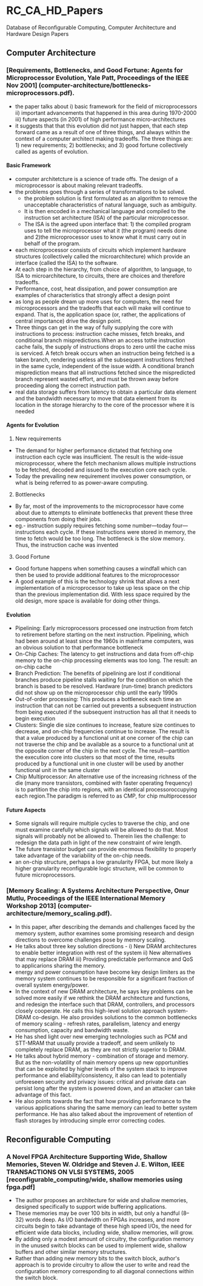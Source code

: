 # RC_CA_HD_Papers
Database of Reconfigurable Computing, Computer Architecture and Hardware Design Papers

## Computer Architecture

### [Requirements, Bottlenecks, and Good Fortune: Agents for Microprocessor Evolution, Yale Patt, Proceedings of the IEEE Nov 2001] (computer-architecture/bottlenecks-microprocessors.pdf).

* the paper talks about
  i) basic framework for the field of microprocessors
  ii) important advancements that happened in this area during 1970-2000
  iii) future aspects (in 2001) of high performance micro-architectures
* it suggests that that this evolution did not just happen, that each step forward came as a result of one of three things, and always within the context of a computer architect making tradeoffs. The three things are: 1) new requirements; 2) bottlenecks; and 3) good fortune collectively called as agents of evolution.

#### Basic Framework
* computer architetcture is a science of trade offs. The design of a microprocessor is about making relevant tradeoffs.
* the problems goes through a series of transformations to be solved. 
  * the problem solution is first formulated as an algorithm to remove the unacceptable characteristics of natural language, such as         ambiguity. 
  * It is then encoded in a mechanical language and compiled to the instruction set architecture (ISA) of the particular microprocessor.
  * The ISA is the agreed upon interface that: 1) the compiled program uses to tell the microprocessor what it (the program) needs done     and 2)the microprocessor uses to know what it must carry out in behalf of the program.
* each microprocessor consists of circuits which implement hardware structures (collectively called the microarchitecture) which provide     an interface (called the ISA) to the software.
* At each step in the hierarchy, from choice of algorithm, to language, to ISA to microarchitecture, to circuits, there are choices and   therefore tradeoffs.
* Performance, cost, heat dissipation, and power consumption are examples of characteristics that strongly affect a design point
* as long as people dream up more uses for computers, the need for microprocessors and the tradeoffs that each will make will continue     to expand. That is, the application space (or, rather, the applications of central importance) drive the design point.
* Three things can get in the way of fully supplying the core with instructions to process: instruction cache misses, fetch breaks,       and conditional branch mispredictions.When an access tothe instruction cache fails, the supply of instructions drops to zero until the   cache miss is serviced. A fetch break occurs when an instruction being fetched is a taken branch, rendering useless all the             subsequent instructions fetched in the same cycle, independent of the issue width. A conditional branch misprediction means that all     instructions fetched since the mispredicted branch represent wasted effort, and must be thrown away before proceeding along the         correct instruction path.
* real data storage suffers from latency to obtain a particular data element and the bandwidth necessary to move that data element from   its location in the storage hierarchy to the core of the processor where it is needed

#### Agents for Evolution
1. New requirements
  * The demand for higher performance dictated that fetching one instruction each cycle was insufficient. The result is the wide-issue       microprocessor, where the fetch mechanism allows multiple instructions to be fetched, decoded and issued to the execution core each     cycle.
  * Today the prevailing new requirement involves power consumption, or what is being referred to as power-aware computing.

2. Bottlenecks
  * By far, most of the improvements to the microprocessor have come about due to attempts to eliminate bottlenecks that prevent these       three components from doing their jobs.
  * eg.- instruction supply requires fetching some number—today four—instructions each cycle. If these instructions were stored in           memory,   the time to fetch would be too long. The bottleneck is the slow memory. Thus, the instruction cache was invented

3. Good Fortune
  * Good fortune happens when something causes a windfall which can then be used to provide additional features to the microprocessor
  * A good example of this is the technology shrink that allows a next implementation of a microprocessor to take up less space on the       chip than the previous implementation did. With less space required by the old design, more space is available for doing other           things.

#### Evolution
* Pipelining: Early microprocessors processed one instruction from fetch to retirement before starting on the next instruction.           Pipelining, which had been around at least since the 1960s in mainframe computers, was an obvious solution to that performance           bottleneck
* On-Chip Caches:  The latency to get instructions and data from off-chip memory to the on-chip processing elements was too long. The     result: an on-chip cache
* Branch Prediction: The benefits of pipelining are lost if conditional branches produce pipeline stalls waiting for the condition on     which the branch is based to be resolved. Hardware (run-time) branch predictors did not show up on the microprocessor chip until the     early 1990s
* Out-of-order processing:  This produces a bottleneck each time an instruction that can not be carried out prevents a subsequent instruction from being executed if the subsequent instruction has all that it needs to begin execution
* Clusters: Single die size continues to increase, feature size continues to decrease, and on-chip frequencies continue to increase. The   result is that a value produced by a functional unit at one corner of the chip can not traverse the chip and be available as a source   to a functional unit at the opposite corner of the chip in the next cycle. The result—partition the execution core into clusters so     that most of the time, results produced by a functional unit in one cluster will be used by another functional unit in the same         cluster
* Chip Multiprocessor: An alternative use of the increasing richness of the die (many more transistors, combined with faster operating frequency) is to partition the chip into regions, with an identical processoroccupying each region.The paradigm is referred to as CMP, for chip multiprocessor

#### Future Aspects
* Some signals will require multiple cycles to traverse the chip, and one must examine carefully which signals will be allowed to do that. Most signals will probably not be allowed to. Therein lies the challenge: to redesign the data path in light of the new constraint of wire length.
* The future transistor budget can provide enormous flexibility to properly take advantage of the variability of the on-chip needs. 
* an on-chip structure, perhaps a low granularity FPGA, but more likely a higher granularity reconfigurable logic structure, will be common to future microprocessors.


### [Memory Scaling: A Systems Architecture Perspective, Onur Mutlu, Proceedings of the IEEE International Memory Workshop 2013] (computer-architecture/memory_scaling.pdf).

* In this paper, after describing the demands and challenges faced by the memory system, author examines some promising research and design directions to overcome challenges pose by memory scaling.
* He talks about three key solution directions - i) New DRAM architectures to enable better integration with rest of the system ii) New alternatives that may replace DRAM iii) Providing predictable performance and QoS to applicarions sharing the memory.
* energy and power consumption have become key design limiters as the memory system continues to be responsible for a significant fraction of overall system energy/power.
* In the context of new DRAM architecture, he says key problems can be solved more easily if we rethink the DRAM architecture and functions, and redesign the interface such that DRAM, controllers, and processors closely cooperate. He calls this high-level solution approach system-DRAM co-design. He also provides solutions to the common bottlenecks of memory scaling - refresh rates, parallelism, latency and energy consumption, capacity and bandwidth waste.
* He has shed light over new emerging technologies such as PCM and STT-MRAM that usually provide a tradeoff, and seem unlikely to completely replace DRAM, as they are not strictly superior to DRAM.
* He talks about hybrid memory - combination of storage and memory. But as the non-volatility of main memory opens up new opportunities that can be exploited by higher levels of the system stack to improve performance and eliability/consistency, it also can lead to potentially unforeseen security and privacy issues: critical and private data can persist long after the system is powered down, and an attacker can take advantage of this fact.
* He also points towards the fact that how providing performance to the various applications sharing the same memory can lead to better system performance. He has also talked about the improvement of retention of flash storages by introducing simple error correcting codes.


## Reconfigurable Computing

### A Novel FPGA Architecture Supporting Wide, Shallow Memories, Steven W. Oldridge and Steven J. E. Wilton, IEEE TRANSACTIONS ON VLSI SYSTEMS, 2005 [reconfigurable_computing/wide, shallow memories using fpga.pdf]

* The author proposes an architecture for wide and shallow memories, designed specifically to support wide buffering applications.
* These memories may be over 100 bits in width, but only a handful (8–32) words deep. As I/O bandwidth on FPGAs increases, and more circuits begin to take advantage of these high speed I/Os, the need for efficient wide data blocks, including wide, shallow memories, will grow.
*  By adding only a modest amount of circuitry, the configuration memory in the unused switch blocks can be used to implement wide, shallow buffers and other similar memory structures.
*  Rather than adding new memory bits to the switch block, author's approach is to provide circuitry to allow the user to write and read the configuration memory corresponding to all diagonal connections within the switch block.
